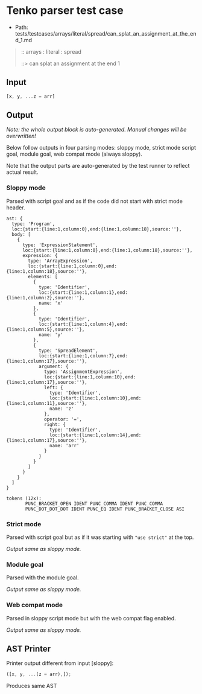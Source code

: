# Tenko parser test case

- Path: tests/testcases/arrays/literal/spread/can_splat_an_assignment_at_the_end_1.md

> :: arrays : literal : spread
>
> ::> can splat an assignment at the end 1

## Input

`````js
[x, y, ...z = arr]
`````

## Output

_Note: the whole output block is auto-generated. Manual changes will be overwritten!_

Below follow outputs in four parsing modes: sloppy mode, strict mode script goal, module goal, web compat mode (always sloppy).

Note that the output parts are auto-generated by the test runner to reflect actual result.

### Sloppy mode

Parsed with script goal and as if the code did not start with strict mode header.

`````
ast: {
  type: 'Program',
  loc:{start:{line:1,column:0},end:{line:1,column:18},source:''},
  body: [
    {
      type: 'ExpressionStatement',
      loc:{start:{line:1,column:0},end:{line:1,column:18},source:''},
      expression: {
        type: 'ArrayExpression',
        loc:{start:{line:1,column:0},end:{line:1,column:18},source:''},
        elements: [
          {
            type: 'Identifier',
            loc:{start:{line:1,column:1},end:{line:1,column:2},source:''},
            name: 'x'
          },
          {
            type: 'Identifier',
            loc:{start:{line:1,column:4},end:{line:1,column:5},source:''},
            name: 'y'
          },
          {
            type: 'SpreadElement',
            loc:{start:{line:1,column:7},end:{line:1,column:17},source:''},
            argument: {
              type: 'AssignmentExpression',
              loc:{start:{line:1,column:10},end:{line:1,column:17},source:''},
              left: {
                type: 'Identifier',
                loc:{start:{line:1,column:10},end:{line:1,column:11},source:''},
                name: 'z'
              },
              operator: '=',
              right: {
                type: 'Identifier',
                loc:{start:{line:1,column:14},end:{line:1,column:17},source:''},
                name: 'arr'
              }
            }
          }
        ]
      }
    }
  ]
}

tokens (12x):
       PUNC_BRACKET_OPEN IDENT PUNC_COMMA IDENT PUNC_COMMA
       PUNC_DOT_DOT_DOT IDENT PUNC_EQ IDENT PUNC_BRACKET_CLOSE ASI
`````

### Strict mode

Parsed with script goal but as if it was starting with `"use strict"` at the top.

_Output same as sloppy mode._

### Module goal

Parsed with the module goal.

_Output same as sloppy mode._

### Web compat mode

Parsed in sloppy script mode but with the web compat flag enabled.

_Output same as sloppy mode._

## AST Printer

Printer output different from input [sloppy]:

````js
([x, y, ...(z = arr),]);
````

Produces same AST
